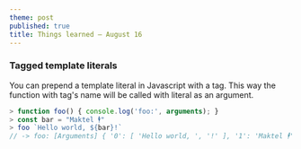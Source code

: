 ```yaml
---
theme: post
published: true
title: Things learned – August 16
---
```

### Tagged template literals
You can prepend a template literal in Javascript with a tag. This way the function with tag's name will be called with literal as an argument.
```javascript
> function foo() { console.log('foo:', arguments); }
> const bar = "Maktel 🕴"
> foo `Hello world, ${bar}!`
// -> foo: [Arguments] { '0': [ 'Hello world, ', '!' ], '1': 'Maktel 🕴' }
```
